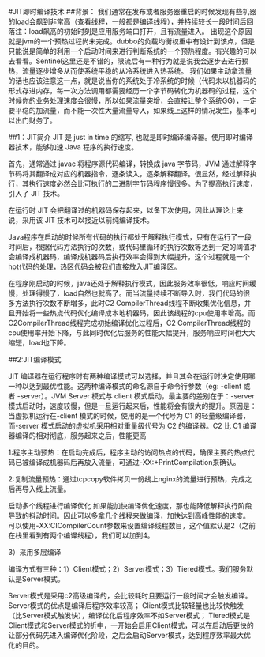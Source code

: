 #JIT即时编译技术
##背景： 
   我们通常在发布或者服务器重启的时候发现有些机器的load会飙到非常高（查看线程，一般都是编译线程），并持续较长一段时间后回落注：load飙高的初始时刻是应用服务端口打开，且有流量进入。
出现这个原因就是jvm的一个预热过程尚未完成。dubbo的负载均衡权重中有设计到该点，但是只能说是简单的利用一个启动时间来进行判断系统的一个预热程度。有兴趣的可以去看看。Sentinel这里还是不错的，限流后有一种行为就是说我会逐步去进行预热，流量逐步增多从而使系统平稳的从冷系统进入热系统。
我们如果主动拿流量的话也应该注意这一点，就是说当你的系统处于冷系统的时候（代码未以机器码的形式存进内存，每一次方法调用都需要经历一个字节码转化为机器码的过程，这个时候你的业务处理速度会很慢，所以如果流量突增，会直接让整个系统GG），一定要平稳的加流量，而不能一次性大量流量导入，如果线上这样的情况发生，基本可以出门财务了。

##1：JIT简介 
   JIT 是 just in time 的缩写, 也就是即时编译编译器。使用即时编译器技术，能够加速 Java 程序的执行速度。
     
   首先，通常通过 javac 将程序源代码编译，转换成 java 字节码，JVM 通过解释字节码将其翻译成对应的机器指令，逐条读入，逐条解释翻译。很显然，经过解释执行，其执行速度必然会比可执行的二进制字节码程序慢很多。为了提高执行速度，引入了 JIT 技术。
     
   在运行时 JIT 会把翻译过的机器码保存起来，以备下次使用，因此从理论上来说，采用该 JIT 技术可以接近以前纯编译技术。
     
   Java程序在启动的时候所有代码的执行都处于解释执行模式，只有在运行了一段时间后，根据代码方法执行的次数，或代码里循环的执行次数等达到一定的阈值才会编译成机器码，编译成机器码后执行效率会得到大幅提升，这个过程就是一个hot代码的处理，热区代码会被我们直接放入JIT编译区。
     
   在程序刚启动的时候，java还处于解释执行模式，因此服务效率很低，响应时间缓慢，处理得慢了，load自然也就高了。而当流量持续不断导入时，我们代码的很多方法执行次数不断增多，此时C2 CompilerThread线程不断收集优化信息，并且开始将一些热点代码优化编译成本地机器码，因此该线程的cpu使用率增高。而C2CompilerThread线程完成初始编译优化过程后，C2 CompilerThread线程的cpu使用率开始下降，与此同时优化后服务的性能大幅提升，服务响应时间也大大缩短，load也下降。



##2:JIT编译模式

JIT 编译器在运行程序时有两种编译模式可以选择，并且其会在运行时决定使用哪一种以达到最优性能。这两种编译模式的命名源自于命令行参数（eg: -client 或者 -server）。JVM Server 模式与 client 模式启动，最主要的差别在于：-server 模式启动时，速度较慢，但是一旦运行起来后，性能将会有很大的提升。原因是：当虚拟机运行在-client 模式的时候，使用的是一个代号为 C1 的轻量级编译器，而-server 模式启动的虚拟机采用相对重量级代号为 C2 的编译器。C2 比 C1 编译器编译的相对彻底，服务起来之后，性能更高

   1:程序主动预热：在启动完成后，程序主动的访问热点的代码，确保主要的热点代码已被编译成机器码后再放入流量，可通过-XX:+PrintCompilation来确认。
   
   2:复制流量预热：通过tcpcopy软件拷贝一份线上nginx的流量进行预热，完成之后再导入线上流量。
   
启动多个线程进行编译优化
     如果能加快编译优化速度，那也能降低解释执行阶段导致的抖动时间。因此可以多拿几个线程来做编译，加快达到高峰性能的速度。
     可以使用-XX:CICompilerCount参数来设置编译线程数目，这个值默认是2（之前在栈里看到有两个编译线程），我们可以加到4。
     
3）采用多层编译

   编译方式有三种：1）Client模式；2）Server模式；3）Tiered模式。我们服务默认是Server模式。
      
   Server模式是采用c2高级编译的，会比较耗时且要运行一段时间才会触发编译。 Server模式的优点是编译后程序效率较高；
   Client模式比较轻量也比较快触发（比Server模式触发快），编译优化后程序效率不如Server模式；
   Tiered模式是Client模式和Server模式的折中，一开始会启用Client模式，可以在启动后更快的让部分代码先进入编译优化阶段，之后会启动Server模式，达到程序效率最大优化的目的。